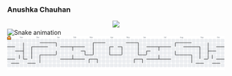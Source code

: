 <h3>Anushka Chauhan</h3>

<div align="center">
  <img height="200" src="https://i.imgflip.com/65efzo.gif"  />
</div>
<img src="https://raw.githubusercontent.com/anushkxa/anushkxa/output/snake.svg" alt="Snake animation" />


<picture>
  <source media="(prefers-color-scheme: dark)" srcset="https://raw.githubusercontent.com/anushkxa/anushkxa/output/pacman-contribution-graph-dark.svg">
  <source media="(prefers-color-scheme: light)" srcset="https://raw.githubusercontent.com/anushkxa/anushkxa/output/pacman-contribution-graph.svg">
  <img alt="pacman contribution graph" src="https://raw.githubusercontent.com/anushkxa/anushkxa/output/pacman-contribution-graph.svg">
</picture>


